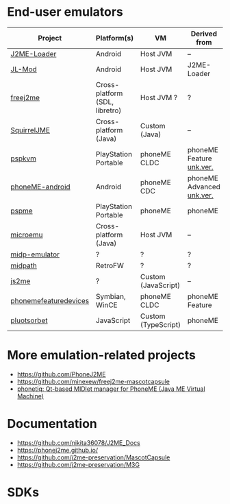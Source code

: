 # End-user emulators

Project|Platform(s)|VM|Derived from|Completeness/compatibility
-|-|-|-|-
[J2ME-Loader](https://github.com/nikita36078/J2ME-Loader)|Android|Host JVM|&ndash;|?
[JL-Mod](https://github.com/woesss/JL-Mod)|Android|Host JVM|J2ME-Loader|like J2ME-Loader + MascotCapsule Micro3D
[freej2me](https://github.com/hex007/freej2me)|Cross-platform (SDL, libretro)|Host JVM ?|?|?
[SquirrelJME](https://github.com/SquirrelJME/SquirrelJME)|Cross-platform (Java)|Custom (Java)|&ndash;|?
[pspkvm](https://github.com/vadosnaprimer/pspkvm)|PlayStation Portable|phoneME CLDC|phoneME Feature [unk.ver.](https://github.com/vadosnaprimer/pspkvm/commit/ead774969040d7e93df4f42f3ae0abccd7950707)|?
[phoneME-android](https://github.com/nikita36078/phoneME-android)|Android|phoneME CDC|phoneME Advanced [unk.ver.](https://github.com/nikita36078/phoneME-android/commit/9cee48c5d598f6421be17e81d6b4e77b47d5b880)|?
[pspme](https://github.com/vadosnaprimer/pspme)|PlayStation Portable|phoneME|phoneME|?
[microemu](https://github.com/artem-frolov/microemu)|Cross-platform (Java)|Host JVM|&ndash;|?
[midp-emulator](https://github.com/ichisadashioko/midp-emulator)|?|?|?|?
[midpath](https://github.com/jbanes/midpath)|RetroFW|?|?|?
[js2me](https://github.com/szatkus/js2me)|?|Custom (JavaScript)|&ndash;|?
[phonemefeaturedevices](https://github.com/hbao/phonemefeaturedevices)|Symbian, WinCE|phoneME CLDC|phoneME Feature|?
[pluotsorbet](https://github.com/mozilla/pluotsorbet)|JavaScript|Custom (TypeScript)|phoneME|?

# More emulation-related projects

- https://github.com/PhoneJ2ME
- https://github.com/minexew/freej2me-mascotcapsule
- [phonetiq: Qt-based MIDlet manager for PhoneME (Java ME Virtual Machine)](https://github.com/Sektor/phonetiq)

# Documentation

- https://github.com/nikita36078/J2ME_Docs
- https://phonej2me.github.io/
- https://github.com/j2me-preservation/MascotCapsule
- https://github.com/j2me-preservation/M3G

# SDKs


